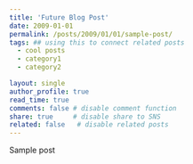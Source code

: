 ```yaml
---
title: 'Future Blog Post'
date: 2009-01-01
permalink: /posts/2009/01/01/sample-post/
tags: ## using this to connect related posts
  - cool posts
  - category1
  - category2

layout: single
author_profile: true
read_time: true 
comments: false # disable comment function
share: true     # disable share to SNS 
related: false   # disable related posts 
---
```


Sample post
